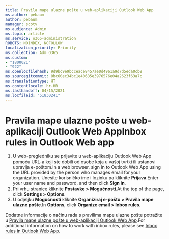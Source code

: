 ```yaml
---
title: Pravila mape ulazne pošte u web-aplikaciji Outlook Web App
ms.author: pebaum
author: pebaum
manager: scotv
ms.audience: Admin
ms.topic: article
ms.service: o365-administration
ROBOTS: NOINDEX, NOFOLLOW
localization_priority: Priority
ms.collection: Adm_O365
ms.custom:
- "1800021"
- "922"
ms.openlocfilehash: 9d9bc9e9bcceace8457ae0d4961a9d7d5eda0cb8
ms.sourcegitcommit: 8bc60ec34bc1e40685e3976576e04a2623f63a7c
ms.translationtype: HT
ms.contentlocale: hr-HR
ms.lasthandoff: 04/15/2021
ms.locfileid: "51830241"
---
```

# <a name="inbox-rules-in-outlook-web-app"></a><span data-ttu-id="ade80-102">Pravila mape ulazne pošte u web-aplikaciji Outlook Web App</span><span class="sxs-lookup"><span data-stu-id="ade80-102">Inbox rules in Outlook Web app</span></span>

1. <span data-ttu-id="ade80-103">U web-pregledniku se prijavite u web-aplikaciju Outlook Web App pomoću URL-a koji ste dobili od osobe koja u vašoj tvrtki ili ustanovi upravlja e-poštom.</span><span class="sxs-lookup"><span data-stu-id="ade80-103">In a web browser, sign in to Outlook Web App using the URL provided by the person who manages email for your organization.</span></span> <span data-ttu-id="ade80-104">Unesite korisničko ime i lozinku pa kliknite **Prijava**.</span><span class="sxs-lookup"><span data-stu-id="ade80-104">Enter your user name and password, and then click **Sign in**.</span></span>
2. <span data-ttu-id="ade80-105">Pri vrhu stranice kliknite **Postavke > Mogućnosti**.</span><span class="sxs-lookup"><span data-stu-id="ade80-105">At the top of the page, click **Settings > Options**.</span></span>
3. <span data-ttu-id="ade80-106">U odjeljku **Mogućnosti** kliknite **Organiziraj e-poštu > Pravila mape ulazne pošte**.</span><span class="sxs-lookup"><span data-stu-id="ade80-106">In **Options**, click **Organize email > Inbox rules**.</span></span>

<span data-ttu-id="ade80-107">Dodatne informacije o načinu rada s pravilima mape ulazne pošte potražite u [Pravila mape ulazne pošte u web-aplikaciji Outlook Web App](https://support.office.com/article/inbox-rules-in-outlook-web-app-edea3d17-00c9-434b-b9b7-26ee8d9f5622).</span><span class="sxs-lookup"><span data-stu-id="ade80-107">For additional information on how to work with inbox rules, please see [Inbox rules in Outlook Web App](https://support.office.com/article/inbox-rules-in-outlook-web-app-edea3d17-00c9-434b-b9b7-26ee8d9f5622).</span></span>
